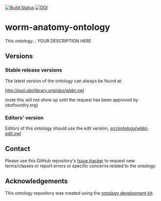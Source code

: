 [![Build Status](https://travis-ci.org/raymond91125/worm-anatomy-ontology.svg?branch=master)](https://travis-ci.org/raymond91125/worm-anatomy-ontology)
[![DOI](https://zenodo.org/badge/13996/raymond91125/worm-anatomy-ontology.svg)](https://zenodo.org/badge/latestdoi/13996/raymond91125/worm-anatomy-ontology)

# worm-anatomy-ontology

This ontology... YOUR DESCRIPTION HERE

## Versions

### Stable release versions

The latest version of the ontology can always be found at:

http://purl.obolibrary.org/obo/wbbt.owl

(note this will not show up until the request has been approved by obofoundry.org)

### Editors' version

Editors of this ontology should use the edit version, [src/ontology/wbbt-edit.owl](src/ontology/wbbt-edit.owl)

## Contact

Please use this GitHub repository's [Issue tracker](https://github.com/raymond91125/worm-anatomy-ontology/issues) to request new terms/classes or report errors or specific concerns related to the ontology.

## Acknowledgements

This ontology repository was created using the [ontology development kit](https://github.com/INCATools/ontology-development-kit).
